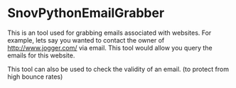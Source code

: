 # SnovPythonEmailGrabber

This is an tool used for grabbing emails associated with websites.
For example, lets say you wanted to contact the owner of http://www.jogger.com/ via email.
This tool would allow you query the emails for this website.

This tool can also be used to check the validity of an email. (to protect from high bounce rates)
